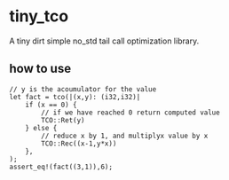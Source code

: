 # tiny_tco

A tiny dirt simple no_std tail call optimization library.

## how to use

    // y is the acoumulator for the value
    let fact = tco(|(x,y): (i32,i32)|
    	if (x == 0) {
    		// if we have reached 0 return computed value
    		TCO::Ret(y)
    	} else {
    		// reduce x by 1, and multiplyx value by x
    		TCO::Rec((x-1,y*x))
    	},
    );
    assert_eq!(fact((3,1)),6);